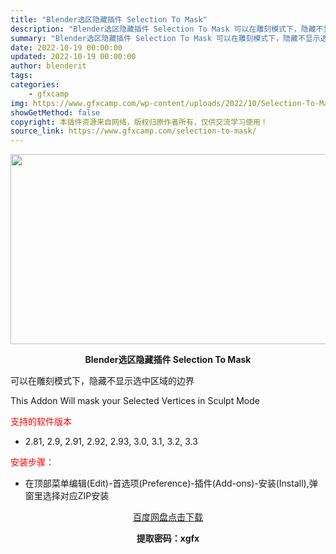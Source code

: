 ```yaml
---
title: "Blender选区隐藏插件 Selection To Mask"
description: "Blender选区隐藏插件 Selection To Mask 可以在雕刻模式下，隐藏不显示选中区域的边界 This Addon Will mask your Selected Vertices in..."
summary: "Blender选区隐藏插件 Selection To Mask 可以在雕刻模式下，隐藏不显示选中区域的边界 This Addon Will mask your Selected Vertices in..."
date: 2022-10-19 00:00:00
updated: 2022-10-19 00:00:00
author: blenderit
tags: 
categories:
    - gfxcamp
img: https://www.gfxcamp.com/wp-content/uploads/2022/10/Selection-To-Mask.jpg
showGetMethod: false
copyright: 本插件资源来自网络，版权归原作者所有，仅供交流学习使用！
source_link: https://www.gfxcamp.com/selection-to-mask/
---
```

<div><p><img decoding="async" class="aligncenter size-full wp-image-107616" src="https://www.gfxcamp.com/wp-content/uploads/2022/10/Selection-To-Mask.jpg" data-src="https://www.gfxcamp.com/wp-content/uploads/2022/10/Selection-To-Mask.jpg" alt="" width="590" height="304" data-srcset="https://www.gfxcamp.com/wp-content/uploads/2022/10/Selection-To-Mask.jpg 590w, https://www.gfxcamp.com/wp-content/uploads/2022/10/Selection-To-Mask-150x77.jpg 150w" data-sizes="(max-width: 590px) 100vw, 590px"></p><p style="text-align: center;"><strong>Blender选区隐藏插件 Selection To Mask</strong></p><p>可以在雕刻模式下，隐藏不显示选中区域的边界</p><p>This Addon Will mask your Selected Vertices in Sculpt Mode</p><p><span style="color: #ff0000;">支持的软件版本</span></p><ul>
<li>2.81, 2.9, 2.91, 2.92, 2.93, 3.0, 3.1, 3.2, 3.3</li>
</ul><p><span style="color: #ff0000;">安装步骤：</span></p><ul>
<li>在顶部菜单编辑(Edit)-首选项(Preference)-插件(Add-ons)-安装(Install),弹窗里选择对应ZIP安装</li>
</ul><p style="text-align: center;"><a class="maxbutton-3 maxbutton maxbutton-baidu" target="_blank" rel="noopener" href="https://pan.baidu.com/s/1n81rUwjK4_oDQMBZtDOvkQ?pwd=xgfx"><span class="mb-text">百度网盘点击下载</span></a></p><p style="text-align: center;"><strong>提取密码：xgfx</strong></p></div>